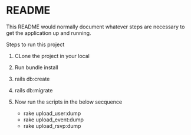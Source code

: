 # README

This README would normally document whatever steps are necessary to get the
application up and running.

Steps to run this project

1. CLone the project in your local

2. Run bundle install

3. rails db:create

4. rails db:migrate

5. Now run the scripts in the below secquence
	
	* rake upload_user:dump
	* rake upload_event:dump
	* rake upload_rsvp:dump